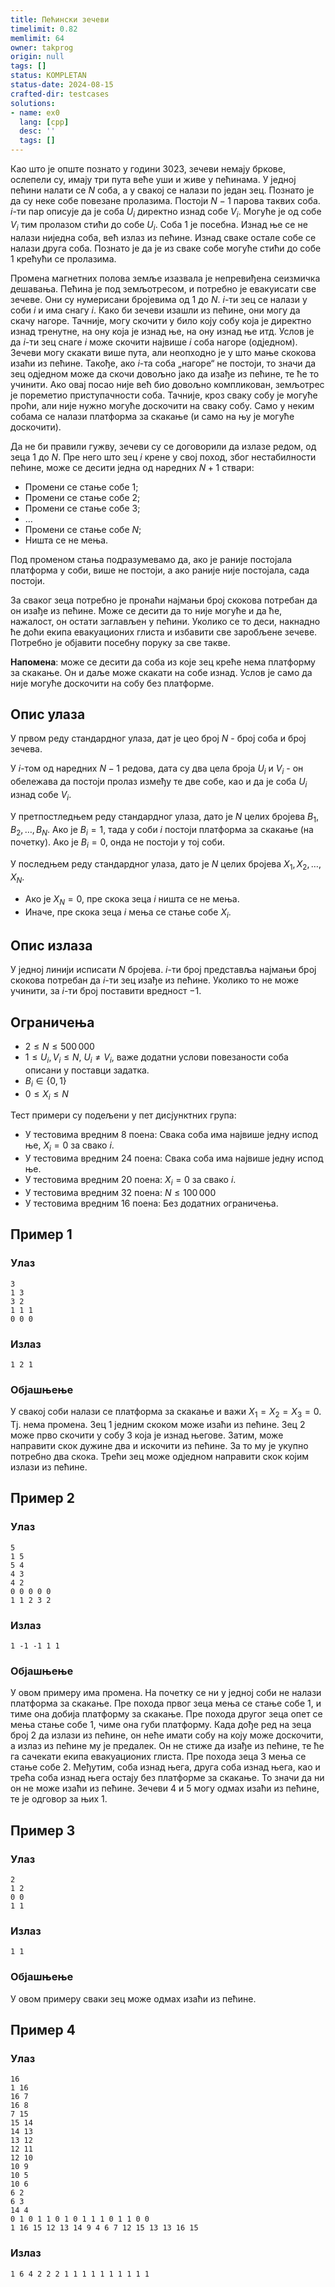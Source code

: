 ```yaml
---
title: Пећински зечеви
timelimit: 0.82
memlimit: 64
owner: takprog
origin: null
tags: []
status: KOMPLETAN
status-date: 2024-08-15
crafted-dir: testcases
solutions:
- name: ex0
  lang: [cpp]
  desc: ''
  tags: []
---
```


Као што је опште познато у години $3023$, зечеви немају бркове, ослепели су, имају три пута веће уши и живе у пећинама. У једној пећини налати се $N$ соба, а у свакој се налази по један зец. Познато је да су неке собе повезане пролазима. Постоји $N-1$ парова таквих соба. $i$-ти пар описује да је соба $U_i$ директно изнад собе $V_i$. Могуће је од собе $V_i$ тим пролазом стићи до собе $U_i$. Соба $1$ је посебна. Изнад ње се не налази ниједна соба, већ излаз из пећине. Изнад сваке остале собе се налази друга соба. Познато је да је из сваке собе могуће стићи до собе $1$ крећући се пролазима.

Промена магнетних полова земље изазвала је непревиђена сеизмичка дешавања. Пећина је под земљотресом, и потребно је евакуисати све зечеве. Они су нумерисани бројевима од $1$ до $N$. $i$-ти зец се налази у соби $i$ и има снагу $i$. Како би зечеви изашли из пећине, они могу да скачу нагоре. Тачније, могу скочити у било коју собу која је директно изнад тренутне, на ону која је изнад ње, на ону изнад ње итд. Услов је да $i$-ти зец снаге $i$ може скочити највише $i$ соба нагоре (одједном). Зечеви могу скакати више пута, али неопходно је у што мање скокова изаћи из пећине. Такође, ако $i$-та соба „нагоре“ не постоји, то значи да зец одједном може да скочи довољно јако да изађе из пећине, те ће то учинити. Ако овај посао није већ био довољно компликован, земљотрес је пореметио приступачности соба. Тачније, кроз сваку собу је могуће проћи, али није нужно могуће доскочити на сваку собу. Само у неким собама се налази платформа за скакање (и само на њу је могуће доскочити).

Да не би правили гужву, зечеви су се договорили да излазе редом, од зеца $1$ до $N$. Пре него што зец $i$ крене у свој поход, због нестабилности пећине, може се десити једна од наредних $N+1$ ствари:

* Промени се стање собе $1$;
* Промени се стање собе $2$;
* Промени се стање собе $3$;
* $\ldots$
* Промени се стање собе $N$;
* Ништа се не мења.

Под променом стања подразумевамо да, ако је раније постојала платформа у соби, више не постоји, а ако раније није постојала, сада постоји.

За сваког зеца потребно је пронаћи најмањи број скокова потребан да он изађе из пећине. Може се десити да то није могуће и да ће, нажалост, он остати заглављен у пећини. Уколико се то деси, накнадно ће доћи екипа евакуационих глиста и избавити све заробљене зечеве. Потребно је објавити посебну поруку за све такве.

**Напомена**: може се десити да соба из које зец креће нема платформу за скакање. Он и даље може скакати на собе изнад. Услов је само да није могуће доскочити на собу без платформе.

## Опис улаза
У првом реду стандардног улаза, дат је цео број $N$ - број соба и број зечева.

У $i$-том од наредних $N-1$ редова, дата су два цела броја $U_i$ и $V_i$ - он обележава да постоји пролаз између те две собе, као и да је соба $U_i$ изнад собе $V_i$.

У претпостледњем реду стандардног улаза, дато је $N$ целих бројева $B_1, B_2, \ldots, B_N$. Ако је $B_i=1$, тада у соби $i$ постоји платформа за скакање (на почетку). Ако је $B_i=0$, онда не постоји у тој соби.

У последњем реду стандардног улаза, дато је $N$ целих бројева $X_1,X_2,\ldots, X_N$.
* Ако је $X_N = 0$, пре скока зеца $i$ ништа се не мења.
* Иначе, пре скока зеца $i$ мења се стање собе $X_i$.

## Опис излаза
У једној линији исписати $N$ бројева. $i$-ти број представља најмањи број скокова потребан да $i$-ти зец изађе из пећине. Уколико то не може учинити, за $i$-ти број поставити вредност $-1$.

## Ограничења
- $2 \leq N \leq 500\,000$
- $1 \leq U_i,V_i \leq N$, $U_i \neq V_i$, важе додатни услови повезаности соба описани у поставци задатка.
- $B_i \in \{ 0,1 \}$
- $0 \leq X_i \leq N$

Тест примери су подељени у пет дисјунктних група:
- У тестовима вредним 8 поена: Свака соба има највише једну испод ње, $X_i = 0$ за свако $i$.
- У тестовима вредним 24 поена: Свака соба има највише једну испод ње.
- У тестовима вредним 20 поена: $X_i = 0$ за свако $i$.
- У тестовима вредним 32 поена: $N \leq 100\,000$
- У тестовима вредним 16 поена: Без додатних ограничења.

## Пример 1
### Улаз
```
3
1 3
3 2
1 1 1
0 0 0
```

### Излаз
```
1 2 1
```

### Објашњење
У свакој соби налази се платформа за скакање и важи $X_1 = X_2 = X_3 = 0$. Тј. нема промена. Зец $1$ једним скоком може изаћи из пећине. Зец $2$ може прво скочити у собу $3$ која је изнад његове. Затим, може направити скок дужине два и искочити из пећине. За то му је укупно потребно два скока. Трећи зец може одједном направити скок којим излази из пећине.

## Пример 2
### Улаз
```
5
1 5
5 4
4 3
4 2
0 0 0 0 0
1 1 2 3 2
```

### Излаз
```
1 -1 -1 1 1 
```

### Објашњење
У овом примеру има промена. На почетку се ни у једној соби не налази платформа за скакање. Пре похода првог зеца мења се стање собе $1$, и тиме она добија платформу за скакање. Пре похода другог зеца опет се мења стање собе $1$, чиме она губи платформу. Када дође ред на зеца број $2$ да излази из пећине, он неће имати собу на коју може доскочити, а излаз из пећине му је предалек. Он не стиже да изађе из пећине, те ће га сачекати екипа евакуационих глиста. Пре похода зеца $3$ мења се стање собе $2$. Међутим, соба изнад њега, друга соба изнад њега, као и трећа соба изнад њега остају без платформе за скакање. То значи да ни он не може изаћи из пећине. Зечеви $4$ и $5$ могу одмах изаћи из пећине, те је одговор за њих $1$.

## Пример 3
### Улаз
```
2
1 2
0 0
1 1
```

### Излаз
```
1 1 
```

### Објашњење
У овом примеру сваки зец може одмах изаћи из пећине.

## Пример 4
### Улаз
```
16
1 16
16 7
16 8
7 15
15 14
14 13
13 12
12 11
12 10
10 9
10 5
10 6
6 2
6 3
14 4
0 1 0 1 1 0 1 0 1 1 1 0 1 1 0 0
1 16 15 12 13 14 9 4 6 7 12 15 13 13 16 15
```

### Излаз
```
1 6 4 2 2 2 1 1 1 1 1 1 1 1 1 1
```

